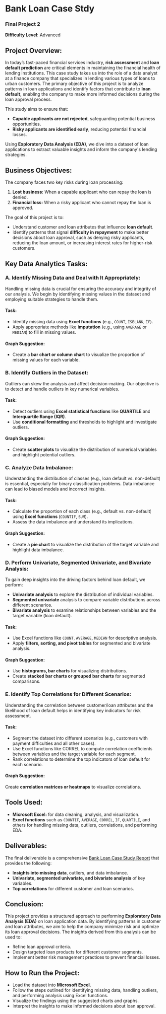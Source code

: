 # Bank Loan Case Stdy

### Final Project 2

__Difficulty Level:__ Advanced

## Project Overview:
In today’s fast-paced financial services industry, __risk assessment__ and __loan default prediction__ are critical elements in maintaining the financial health of lending institutions. This case study takes us into the role of a data analyst at a finance company that specializes in lending various types of loans to urban customers. The primary objective of this project is to analyze patterns in loan applications and identify factors that contribute to __loan default__, enabling the company to make more informed decisions during the loan approval process.

This study aims to ensure that:

- __Capable applicants are not rejected__, safeguarding potential business opportunities.
- __Risky applicants are identified early__, reducing potential financial losses.
  
Using __Exploratory Data Analysis (EDA)__, we dive into a dataset of loan applications to extract valuable insights and inform the company's lending strategies.

## Business Objectives:
The company faces two key risks during loan processing:

1. __Lost business:__ When a capable applicant who can repay the loan is denied.
2. __Financial loss:__ When a risky applicant who cannot repay the loan is approved.

The goal of this project is to:

- Understand customer and loan attributes that influence __loan default__.
- Identify patterns that signal __difficulty in repayment__ to make better decisions about loan approval, such as denying risky applicants, reducing the loan amount, or increasing interest rates for higher-risk customers.

## Key Data Analytics Tasks:

### A. Identify Missing Data and Deal with It Appropriately:

Handling missing data is crucial for ensuring the accuracy and integrity of our analysis. We begin by identifying missing values in the dataset and employing suitable strategies to handle them.

#### Task:

- Identify missing data using __Excel functions__ (e.g., `COUNT`, `ISBLANK`, `IF`).
- Apply appropriate methods like __imputation__ (e.g., using `AVERAGE` or `MEDIAN`) to fill in missing values.

#### Graph Suggestion:

- Create a __bar chart or column chart__ to visualize the proportion of missing values for each variable.

### B. Identify Outliers in the Dataset:

Outliers can skew the analysis and affect decision-making. Our objective is to detect and handle outliers in key numerical variables.

#### Task:

- Detect outliers using __Excel statistical functions__ like __QUARTILE__ and __Interquartile Range (IQR)__.
- Use __conditional formatting__ and thresholds to highlight and investigate outliers.

#### Graph Suggestion:

- Create __scatter plots__ to visualize the distribution of numerical variables and highlight potential outliers.
  
### C. Analyze Data Imbalance:

Understanding the distribution of classes (e.g., loan default vs. non-default) is essential, especially for binary classification problems. Data imbalance can lead to biased models and incorrect insights.

#### Task:

- Calculate the proportion of each class (e.g., default vs. non-default) using __Excel functions__ (`COUNTIF`, `SUM`).
- Assess the data imbalance and understand its implications.

#### Graph Suggestion:

- Create a __pie chart__ to visualize the distribution of the target variable and highlight data imbalance.

### D. Perform Univariate, Segmented Univariate, and Bivariate Analysis:

To gain deep insights into the driving factors behind loan default, we perform:

- __Univariate analysis__ to explore the distribution of individual variables.
- __Segmented univariate__ analysis to compare variable distributions across different scenarios.
- __Bivariate analysis__ to examine relationships between variables and the target variable (loan default).

#### Task:

- Use Excel functions like `COUNT`, `AVERAGE`, `MEDIAN` for descriptive analysis.
- Apply __filters, sorting, and pivot tables__ for segmented and bivariate analysis.

#### Graph Suggestion:

- Use __histograms, bar charts__ for visualizing distributions.
- Create __stacked bar charts or grouped bar charts__ for segmented comparisons.

### E. Identify Top Correlations for Different Scenarios:

Understanding the correlation between customer/loan attributes and the likelihood of loan default helps in identifying key indicators for risk assessment.

#### Task:

- Segment the dataset into different scenarios (e.g., customers with payment difficulties and all other cases).
- Use Excel functions like CORREL to compute correlation coefficients between variables and the target variable for each segment.
- Rank correlations to determine the top indicators of loan default for each scenario.

#### Graph Suggestion:

Create __correlation matrices or heatmaps__ to visualize correlations.

## Tools Used:
- __Microsoft Excel:__ for data cleaning, analysis, and visualization.
- __Excel functions__ such as `COUNTIF`, `AVERAGE`, `CORREL`, `IF`, `QUARTILE`, and others for handling missing data, outliers, correlations, and performing EDA.

## Deliverables:
The final deliverable is a comprehensive [Bank Loan Case Study Report](https://github.com/Shivi2599/Trainity-Internship-Projects/blob/main/Bank_Loan_Case_Study/BANK%20LOAN%20CASE%20STUDY.pptx) that provides the following:

- __Insights into missing data__, outliers, and data imbalance.
- __Univariate, segmented univariate, and bivariate analysis__ of key variables.
- __Top correlations__ for different customer and loan scenarios.
  
## Conclusion:

This project provides a structured approach to performing __Exploratory Data Analysis (EDA)__ on loan application data. By identifying patterns in customer and loan attributes, we aim to help the company minimize risk and optimize its loan approval decisions. The insights derived from this analysis can be used to:

- Refine loan approval criteria.
- Design targeted loan products for different customer segments.
- Implement better risk management practices to prevent financial losses.

## How to Run the Project:

- Load the dataset into __Microsoft Excel__.
- Follow the steps outlined for identifying missing data, handling outliers, and performing analysis using Excel functions.
- Visualize the findings using the suggested charts and graphs.
- Interpret the insights to make informed decisions about loan approval.
